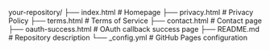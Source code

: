 your-repository/
├── index.html          # Homepage
├── privacy.html        # Privacy Policy
├── terms.html          # Terms of Service
├── contact.html        # Contact page
├── oauth-success.html  # OAuth callback success page
├── README.md          # Repository description
└── _config.yml        # GitHub Pages configuration
